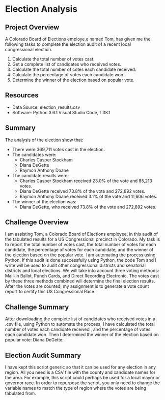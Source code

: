 # Election Analysis

## Project Overview
A Colorado Board of Elections employe,e named Tom, has given me the following tasks to complete the election audit of a recent local congressional election.

1. Calculate the total number of votes cast.
2. Get a complete list of candidates who received votes.
3. Calculate the total number of cotes each candidate received.
4. Calculate the percentage of votes each candidate won.
5. Determine the winner of the election based on popular vote.

## Resources
- Data Source: election_results.csv
- Software: Python 3.6.1 Visual Studio Code, 1.38.1

## Summary
The analysis of the election show that:
- There were 369,711 votes cast in the election.
- The candidates were:
    - Charles Casper Stockham
    - Diana DeGette
    - Raymon Anthony Doane
- The candidate results were:
    - Charles Casper Stockham received 23.0% of the vote and 85,213 votes.
    - Diana DeGette received 73.8% of the vote and 272,892 votes.
    - Raymon Anthony Doane received 3.1% of the vote and 11,606 votes.
- The winner of the election was:
    - Diana DeGette, who received 73.8% of the vote and 272,892 votes.

## Challenge Overview
I am assisting Tom, a Colorado Board of Elections employee, in this audit of the tabulated results for a US Congressional precinct in Colorado. My task is to report the total number of votes cast, the total number of votes for each candidate, the percentage of votes for each candidate, and the winner of the election based on the popular vote. I am automating the process using Python. If this audit is done successfully using Python, the code Tom and I write will be used to audit other congressional districts and senatorial districts and local elections. We will take into account three voting methods: Mail-in Ballot, Punch Cards, and Direct Recording Electronic. The votes cast by these three methods combined will determine the final election results. After the votes are counted, my assignment is to generate a vote count report to certify this US Congressional Race. 
## Challenge Summary
After downloading the complete list of candidates who received votes in a .csv file, using Python to automate the process, I have calculated the total number of votes each candidate received , and the percentage of votes each candidate won. Then I determined the winner of the election based on popular vote: Diana DeGette. 

## Election Audit Summary
I have kept this script generic so that it can be used for any election in any region. All you need is a CSV file with the county and candidate names for the area. For example, this script could perhaps be used for a local mayor or governor race. In order to repurpose the script, you only need to change the variable names to match the type of region where the votes are being tabulated from. 
